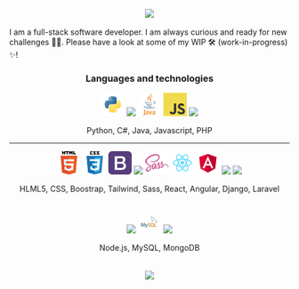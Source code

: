 <body>
<p align="center">
  <img src="https://readme-typing-svg.demolab.com?font=Fira+Code&size=14&pause=1000&color=808080&center=true&vCenter=true&width=350&height=40&lines=Hey+there+👋🏿+-+Welcome+!+I+am+Emilie+🙃">
</p>

<p>
  I am a full-stack software developer. I am always curious and ready for new challenges 💪🏿. Please have a look at some of my WIP 🛠 (work-in-progress) ✨! 
</p>
<h3 align="center">Languages and technologies</h3>
    <div align="center">
    <a href="https://www.python.org/"><img src="https://raw.githubusercontent.com/github/explore/80688e429a7d4ef2fca1e82350fe8e3517d3494d/topics/python/python.png?size=48" width=42 /></a>
    <a href="https://learn.microsoft.com/en-us/dotnet/csharp/"><img src="https://seeklogo.com/images/C/c-sharp-c-logo-02F17714BA-seeklogo.com.png" width=42 /></a>
    <a href="https://www.java.com"><img src="https://raw.githubusercontent.com/github/explore/5b3600551e122a3277c2c5368af2ad5725ffa9a1/topics/java/java.png?size=48" width=42 /></a>
    <a href="https://developer.mozilla.org/fr/docs/Web/JavaScript"><img src="https://raw.githubusercontent.com/github/explore/80688e429a7d4ef2fca1e82350fe8e3517d3494d/topics/javascript/javascript.png?size=48" width=42 /></a>
    <a href="https://www.php.net/"><img src="https://www.php.net/images/logos/new-php-logo.png" width=42 /></a>
    <br>
    </div>
    <div align="center">
        <p>Python, C#, Java, Javascript, PHP</p>
    </div>

<hr>
<div align="center">
    <div>
        <a href="https://www.w3.org/"><img src="https://raw.githubusercontent.com/github/explore/80688e429a7d4ef2fca1e82350fe8e3517d3494d/topics/html/html.png?size=48" width=42 /></a>
        <a href="https://developer.mozilla.org/fr/docs/Web/CSS"><img src="https://raw.githubusercontent.com/github/explore/80688e429a7d4ef2fca1e82350fe8e3517d3494d/topics/css/css.png?size=48" width=42 /></a>
        <a href="https://getbootstrap.com/"><img src="https://raw.githubusercontent.com/github/explore/80688e429a7d4ef2fca1e82350fe8e3517d3494d/topics/bootstrap/bootstrap.png?size=48" width=42 /></a>
        <a href="https://tailwindcss.com/"><img src="https://github.com/tailwindlabs.png?size=40" width=42 /></a>
        <a href="https://sass-lang.com/"><img src="https://raw.githubusercontent.com/github/explore/80688e429a7d4ef2fca1e82350fe8e3517d3494d/topics/sass/sass.png?size=48" width=42 /></a>
        <a href="https://react.dev/"><img src="https://raw.githubusercontent.com/github/explore/80688e429a7d4ef2fca1e82350fe8e3517d3494d/topics/react/react.png?size=48" width=42 /></a>
        <a href="https://angular.io/"><img src="https://raw.githubusercontent.com/github/explore/80688e429a7d4ef2fca1e82350fe8e3517d3494d/topics/angular/angular.png?size=48" width=42 /></a>
        <a href="https://www.djangoproject.com/"><img src="https://www.djangoproject.com/m/img/logos/django-logo-negative.png" width=42 /></a>
      <a href="https://laravel.com/"><img src="https://upload.wikimedia.org/wikipedia/commons/thumb/9/9a/Laravel.svg/1969px-Laravel.svg.png" width=42 /></a>
    </div>
     <div align="center">
        <p>HLML5, CSS, Boostrap, Tailwind, Sass, React, Angular, Django, Laravel</p>
    </div>
        <div>
        <h2 align="center"></h2>
        <a href="https://nodejs.org/"><img src="https://seeklogo.com/images/N/nodejs-logo-FBE122E377-seeklogo.com.png" width=42 /></a>
        <a href="https://www.mysql.com"><img src="https://raw.githubusercontent.com/github/explore/80688e429a7d4ef2fca1e82350fe8e3517d3494d/topics/mysql/mysql.png?size=48" width=42 /></a>
        <a href="https://www.mongodb.com/fr-fr"><img src="https://cdn.iconscout.com/icon/free/png-512/free-mongodb-5-1175140.png?f=webp&w=512" width=42 /></a>
    </div>
         <div align="center">
        <p>Node.js, MySQL, MongoDB</p>
    </div>
</div>
<br>
<div align="center">
<a href="https://github.com/emimint/github-readme-stats">
    <img height=200 align="center" src="https://github-readme-stats-emimint.vercel.app/api/top-langs/?username=emimint&layout=compact" />
    </a>
</div>
</body>

